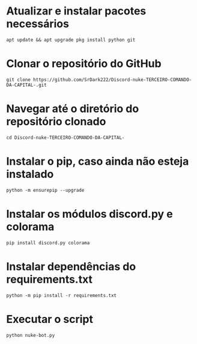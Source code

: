 # Atualizar e instalar pacotes necessários
``apt update && apt upgrade
pkg install python git``

# Clonar o repositório do GitHub
```git clone https://github.com/SrDark222/Discord-nuke-TERCEIRO-COMANDO-DA-CAPITAL-.git```

# Navegar até o diretório do repositório clonado
```cd Discord-nuke-TERCEIRO-COMANDO-DA-CAPITAL-```

# Instalar o pip, caso ainda não esteja instalado
```python -m ensurepip --upgrade```

# Instalar os módulos discord.py e colorama
```pip install discord.py colorama```

# Instalar dependências do requirements.txt
```python -m pip install -r requirements.txt```
# Executar o script
```python nuke-bot.py```
